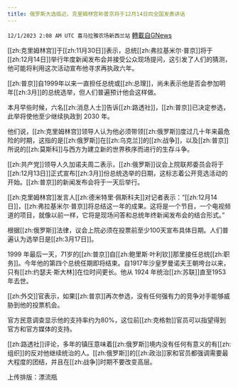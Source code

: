 ```yaml
---
title: 俄罗斯大选临近，克里姆林宫称普京将于12月14日向全国发表讲话
---
```

`12/1/2023 2:08 AM UTC 喜马拉雅农场新西兰站` [轉載自GNews](https://gnews.org/articles/2057218)

        

[[zh:克里姆林宫]]于[[zh:11月30日]]表示，总统[[zh:弗拉基米尔·普京]]将于[[zh:12月14日]]举行年度新闻发布会并接受公众现场提问，这引发了人们的猜测，他可能将利用这次活动宣布他寻求再执政六年。

[[zh:普京]]自1999年以来一直担任总统或[[zh:总理]]，尚未表示他是否会参加明年[[zh:3月]]的总统选举，但人们普遍预计他会这样做。

本月早些时候，六名[[zh:消息人士]]告诉[[zh:路透社]]，[[zh:普京]]已决定参选，此举将使他至少继续执政到 2030 年。

他们说，[[zh:克里姆林宫]]领导人认为他必须带领[[zh:俄罗斯]]度过几十年来最危险的时期，这指的是[[zh:俄罗斯]]在[[zh:乌克兰]]的[[zh:战争]]，以及[[zh:普京]]所说的[[zh:莫斯科]]与西方为建立新的世界秩序而进行的生存斗争。

[[zh:共产党]]领导人久加诺夫周二表示，[[zh:俄罗斯]]议会上院联邦委员会将于[[zh:12月13日]]正式宣布[[zh:3月]]份总统选举的日期，这标志着公开竞选活动的开始。[[zh:普京]]的新闻发布会将于一天后举行。

[[zh:克里姆林宫]]发言人[[zh:德米特里·佩斯科夫]]对记者表示：“[[zh:12月14日]]，[[zh:弗拉基米尔·普京]]将总结这一年的成果。这将是一个节目，一个电视频道的项目，就像以前一样，它将是现场问答和总统年终新闻发布会的结合形式。”

根据[[zh:俄罗斯]]法律，议会上院必须在投票前至少100天宣布具体日期。人们普遍认为选举日是[[zh:3月17日]]。

1999 年最后一天，71岁的[[zh:普京]]自[[zh:鲍里斯·叶利钦]]那里接任总统[[zh:职务]]。今年他的第四个总统任期即将结束。自1917年沙皇罗曼诺夫王朝垮台以来，只有[[zh:约瑟夫·斯大林]]在位时间更长。他从 1924 年统治[[zh:苏联]]直至1953年去世。

[[zh:外交]]官表示，如果[[zh:普京]]再次参选，没有任何强有力的竞争对手能够威胁到他的投票机会。

官方民意调查显示他的支持率约为80%，这位前[[zh:克格勃]]官员可以指望得到官方和官方媒体的支持。

[[zh:路透社]]评论，多年的镇压意味着[[zh:俄罗斯]]境内没有任何有意义的有[[zh:组织]]的反对他继续统治的人。[[zh:俄罗斯]]的[[zh:政治]]家和官员都强调需要最大程度的团结，并且在[[zh:战争]]时期不要改变高层。

上传排版：漂流瓶
